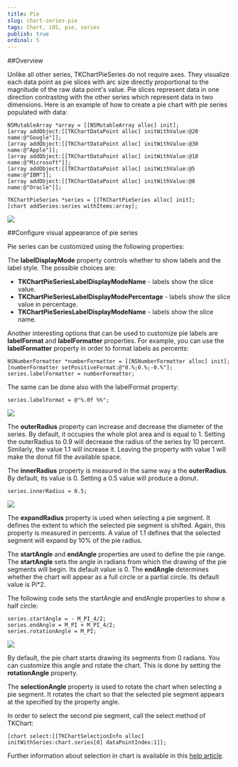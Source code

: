 ```yaml
---
title: Pie
slug: chart-series-pie
tags: Chart, iOS, pie, series
publish: true
ordinal: 5
---
```


##Overview

Unlike all other series, TKChartPieSeries do not require axes. They visualize each data point as pie slices with arc size directly proportional to the magnitude of the raw data point's value. Pie slices represent data in one direction contrasting with the other series which represent data in two dimensions. Here is an example of how to create a pie chart with pie series populated with data:

    NSMutableArray *array = [[NSMutableArray alloc] init];
    [array addObject:[[TKChartDataPoint alloc] initWithValue:@20 name:@"Google"]];
    [array addObject:[[TKChartDataPoint alloc] initWithValue:@30 name:@"Apple"]];
    [array addObject:[[TKChartDataPoint alloc] initWithValue:@10 name:@"Microsoft"]];
    [array addObject:[[TKChartDataPoint alloc] initWithValue:@5 name:@"IBM"]];
    [array addObject:[[TKChartDataPoint alloc] initWithValue:@8 name:@"Oracle"]];
    
    TKChartPieSeries *series = [[TKChartPieSeries alloc] init];
    [chart addSeries:series withItems:array];

<img src="../images/chart-series-pie001.png"/>

##Configure visual appearance of pie series

Pie series can be customized using the following properties:

The **labelDisplayMode** property controls whether to show labels and the label style. The possible choices are: 

- **TKChartPieSeriesLabelDisplayModeName** - labels show the slice value.
- **TKChartPieSeriesLabelDisplayModePercentage** - labels show the slice value in percentage.
- **TKChartPieSeriesLabelDisplayModeName** - labels show the slice name.

Another interesting options that can be used to customize pie labels are **labelFormat** and **labelFormatter** properties. For example, you can use the **labelFormatter** property in order to format labels as percents:

    NSNumberFormatter *numberFormatter = [[NSNumberFormatter alloc] init];
    [numberFormatter setPositiveFormat:@"0.%;0.%;-0.%"];
    series.labelFormatter = numberFormatter;
    
The same can be done also with the labelFormat property:

    series.labelFormat = @"%.0f %%";

<img src="../images/chart-series-pie002.png"/>

The **outerRadius** property can increase and decrease the diameter of the series. By default, it occupies the whole plot area and is equal to 1. Setting the outerRadius to 0.9 will decrease the radius of the series by 10 percent. Similarly, the value 1.1 will increase it. Leaving the property with value 1 will make the donut fill the available space.

The **innerRadius** property is measured in the same way a the **outerRadius**. By default, its value is 0. Setting a 0.5 value will produce a donut.

    series.innerRadius = 0.5;
	
<img src="../images/chart-series-pie003.png"/>

The **expandRadius** property is used when selecting a pie segment. It defines the extent to which the selected pie segment is shifted. Again, this property is measured in percents. A value of 1.1 defines that the selected segment will expand by 10% of the pie radius.

The **startAngle** and **endAngle** properties are used to define the pie range. The **startAngle** sets the angle in radians from which the drawing of the pie segments will begin. Its default value is 0. The **endAngle** determines whether the chart will appear as a full circle or a partial circle. Its default value is Pi*2.

The following code sets the startAngle and endAngle properties to show a half circle:

    series.startAngle = - M_PI_4/2;
    series.endAngle = M_PI + M_PI_4/2;
    series.rotationAngle = M_PI;
	
<img src="../images/chart-series-pie004.png"/>

By default, the pie chart starts drawing its segments from 0 radians. You can customize this angle and rotate the chart. This is done by setting the **rotationAngle** property.

The **selectionAngle** property is used to rotate the chart when selecting a pie segment. It rotates the chart so that the selected pie segment appears at the specified by the property angle.

In order to select the second pie segment, call the select method of TKChart:

 	[chart select:[[TKChartSelectionInfo alloc] initWithSeries:chart.series[0] dataPointIndex:1]];
 	
Further information about selection in chart is available in this [help article](chart-selection.html).
